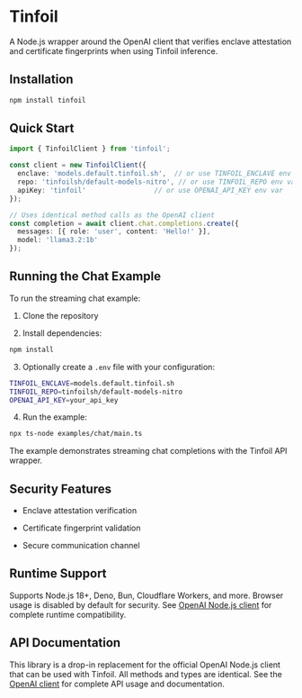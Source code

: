 # Tinfoil

A Node.js wrapper around the OpenAI client that verifies enclave attestation and certificate fingerprints when using Tinfoil inference.

## Installation

```bash
npm install tinfoil
```

## Quick Start

```typescript
import { TinfoilClient } from 'tinfoil';

const client = new TinfoilClient({
  enclave: 'models.default.tinfoil.sh',  // or use TINFOIL_ENCLAVE env var
  repo: 'tinfoilsh/default-models-nitro', // or use TINFOIL_REPO env var
  apiKey: 'tinfoil'                 // or use OPENAI_API_KEY env var
});

// Uses identical method calls as the OpenAI client
const completion = await client.chat.completions.create({
  messages: [{ role: 'user', content: 'Hello!' }],
  model: 'llama3.2:1b'
});
```

## Running the Chat Example

To run the streaming chat example:

1. Clone the repository

2. Install dependencies:

```bash
npm install
```

3. Optionally create a `.env` file with your configuration:

```bash
TINFOIL_ENCLAVE=models.default.tinfoil.sh
TINFOIL_REPO=tinfoilsh/default-models-nitro
OPENAI_API_KEY=your_api_key
```

4. Run the example:

```bash
npx ts-node examples/chat/main.ts
```

The example demonstrates streaming chat completions with the Tinfoil API wrapper.

## Security Features

- Enclave attestation verification

- Certificate fingerprint validation

- Secure communication channel

## Runtime Support

Supports Node.js 18+, Deno, Bun, Cloudflare Workers, and more. Browser usage is disabled by default for security. See [OpenAI Node.js client](https://github.com/openai/openai-node) for complete runtime compatibility.

## API Documentation

This library is a drop-in replacement for the official OpenAI Node.js client that can be used with Tinfoil. All methods and types are identical. See the [OpenAI client](https://github.com/openai/openai-node) for complete API usage and documentation.
